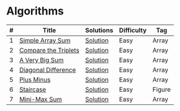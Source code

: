 # Algorithms
|  #  |      Title     |   Solutions   | Difficulty  | Tag                   
|-----|----------------|---------------|-------------|-------------
|1|[Simple Array Sum](https://www.hackerrank.com/challenges/simple-array-sum)|[Solution](/SimpleArraySum.java) |Easy|Array|
|2|[Compare the Triplets](https://www.hackerrank.com/challenges/compare-the-triplets/problem)|[Solution](/CompareTheTriplets.java) |Easy|Array|
|3|[A Very Big Sum](https://www.hackerrank.com/challenges/a-very-big-sum/problem)|[Solution](/AVeryBigSum.java) |Easy|Array|
|4|[Diagonal Difference](https://www.hackerrank.com/challenges/diagonal-difference/problem)|[Solution](/DiagonalDifference.java) |Easy|Array|
|5|[Plus Minus](https://www.hackerrank.com/challenges/plus-minus/problem)|[Solution](/PlusMinus.java) |Easy|Array|
|6|[Staircase](https://www.hackerrank.com/challenges/staircase/problem)|[Solution](/Staircase.java) |Easy|Figure|
|7|[Mini-Max Sum](https://www.hackerrank.com/challenges/mini-max-sum/problem)|[Solution](/MiniMaxSum.java) |Easy|Array|
